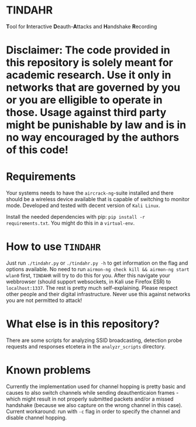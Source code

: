 # TINDAHR
**T**ool for **I**nteractive **D**eauth-**A**ttacks and **H**andshake **R**ecording

# Disclaimer: The code provided in this repository is solely meant for academic research. Use it only in networks that are governed by you or you are elligible to operate in those. Usage against third party might be punishable by law and is in no way encouraged by the authors of this code!

# Requirements
Your systems needs to have the `aircrack-ng`-suite installed and there should be a wireless device available that is capable of switching to monitor mode. Developed and tested with decent version of `Kali Linux`.

Install the needed dependencies with pip: `pip install -r requirements.txt`. You might do this in a `virtual-env`.

# How to use `TINDAHR`
Just run `./tindahr.py` or `./tindahr.py -h` to get information on the flag and options available. No need to run `airmon-ng check kill && airmon-ng start wlan0` first, `TINDAHR` will try to do this for you. After this navigate your webbrowser (should support websockets, in Kali use Firefox ESR) to `localhost:1337`. The rest is pretty much self-explaining. Please respect other people and their digital infrastructure. Never use this against networks you are not permitted to attack!

# What else is in this repository?
There are some scripts for analyzing SSID broadcasting, detection probe requests and responses etcetera in the `analyzr_scripts` directory.

# Known problems
Currently the implementation used for channel hopping is pretty basic and causes to also switch channels while sending deauthenticaion frames - which might result in not properly submitted packets and/or a missed handshake (because we also capture on the wrong channel in this case). Current workaround: run with `-c` flag in order to specify the channel and disable channel hopping.